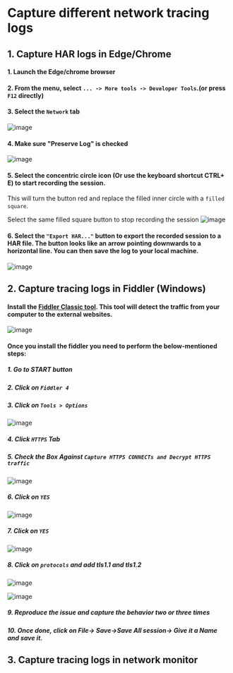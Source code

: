 # Capture different network tracing logs

## 1. Capture HAR logs in Edge/Chrome

#### 1. Launch the Edge/chrome browser
#### 2. From the menu, select `... -> More tools -> Developer Tools`.(or press `F12` directly)
#### 3. Select the `Network` tab
![image](https://user-images.githubusercontent.com/96930989/212235788-5cf820a0-a909-44e9-8a8f-e39f1c7a9df6.png)
#### 4. Make sure "Preserve Log" is checked
![image](https://user-images.githubusercontent.com/96930989/212235841-de012d95-7602-45c5-8561-e4d817fd1507.png)
#### 5. Select the concentric circle icon (Or use the keyboard shortcut CTRL+ E) to start recording the session.  

This will turn the button red and replace the filled inner circle with a `filled square`.

Select the same filled square button to stop recording the session
![image](https://user-images.githubusercontent.com/96930989/212235902-68a27a79-9ed0-4e25-855f-545190ced37e.png)

#### 6. Select the `"Export HAR..."` button to export the recorded session to a HAR file. The button looks like an arrow pointing downwards to a horizontal line. You can then save the log to your local machine.
![image](https://user-images.githubusercontent.com/96930989/212235965-a384ebf9-63a9-441a-9f64-9f83ca58c5ad.png)



## 2. Capture tracing logs in Fiddler (Windows)
#### Install the [Fiddler Classic tool](http://www.telerik.com/download/fiddler). This tool will detect the traffic from your computer to the external websites.
![image](https://user-images.githubusercontent.com/96930989/227784190-16f3cb11-8822-4b3d-bfcd-09bd6ba29b1e.png)

#### Once you install the fiddler you need to perform the below-mentioned steps:
##### 1. Go to START button
##### 2. Click on `Fiddler 4` 
##### 3. Click on `Tools > Options`
![image](https://user-images.githubusercontent.com/96930989/227168418-ea792ab4-10cd-49de-93cf-cafd47fefa3b.png)
##### 4. Click `HTTPS` Tab        
##### 5. Check the Box Against `Capture HTTPS CONNECTs and Decrypt HTTPS traffic`
![image](https://user-images.githubusercontent.com/96930989/227168518-b7ccd9e7-a969-46b9-a696-d94a32b1dc4e.png)

##### 6. Click on `YES`
![image](https://user-images.githubusercontent.com/96930989/227168593-04f7fee2-562b-471e-9216-17c62915828f.png)

##### 7. Click on `YES`   
![image](https://user-images.githubusercontent.com/96930989/227168640-8fc2d7fb-9825-4706-901b-2f4b21dab3b0.png)

##### 8. Click on `protocols` and add tls1.1 and tls1.2
![image](https://user-images.githubusercontent.com/96930989/227168699-3786939b-8168-47e0-9389-c0bd3cd39962.png)

![image](https://user-images.githubusercontent.com/96930989/227168717-e3d0886c-4269-4358-b943-7b067bf6c15b.png)

##### 9. Reproduce the issue and capture the behavior two or three times
##### 10. Once done, click on File-> Save->Save All session-> Give it a Name and save it.

## 3. Capture tracing logs in network monitor
